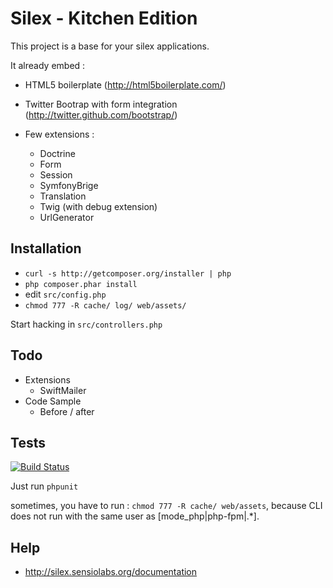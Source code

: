 Silex - Kitchen Edition
=======================

This project is a base for your silex applications.

It already embed :

* HTML5 boilerplate (http://html5boilerplate.com/)
* Twitter Bootrap with form integration (http://twitter.github.com/bootstrap/)
* Few extensions :

  * Doctrine
  * Form
  * Session
  * SymfonyBrige
  * Translation
  * Twig (with debug extension)
  * UrlGenerator

Installation
------------

*  `curl -s http://getcomposer.org/installer | php`
*  `php composer.phar install`
*  edit `src/config.php`
*  `chmod 777 -R cache/ log/ web/assets/`

Start hacking in `src/controllers.php`

Todo
----

* Extensions
  * SwiftMailer
* Code Sample
  * Before / after

Tests
-----

[![Build Status](https://secure.travis-ci.org/lyrixx/Silex-Kitchen-Edition.png)](http://travis-ci.org/lyrixx/Silex-Kitchen-Edition)

Just run `phpunit`

sometimes, you have to run : `chmod 777 -R cache/ web/assets`, because CLI does not run with the same user as  [mode_php|php-fpm|.*].

Help
----

* http://silex.sensiolabs.org/documentation
